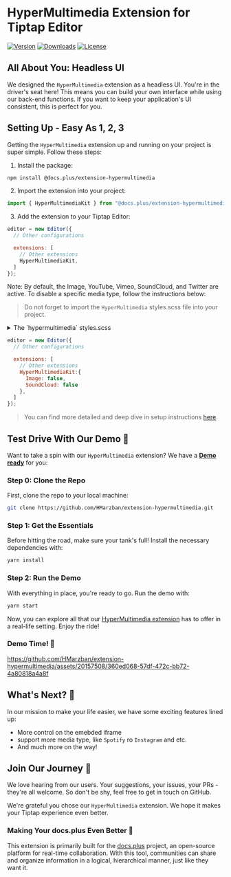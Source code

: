# HyperMultimedia Extension for Tiptap Editor

[![Version](https://img.shields.io/npm/v/@docs.plus/extension-hypermultimedia.svg?label=version)](https://www.npmjs.com/package/@docs.plus/extension-hypermultimedia)
[![Downloads](https://img.shields.io/npm/dm/@docs.plus/extension-hypermultimedia.svg)](https://npmcharts.com/compare/@docs.plus/extension-hypermultimedia)
[![License](https://img.shields.io/npm/l/@docs.plus/extension-hypermultimedia.svg)](https://www.npmjs.com/package/@docs.plus/extension-hypermultimedia)

## All About You: Headless UI

We designed the `HyperMultimedia` extension as a headless UI. You're in the driver's seat here! This means you can build your own interface while using our back-end functions. If you want to keep your application's UI consistent, this is perfect for you.

## Setting Up - Easy As 1, 2, 3

Getting the `HyperMultimedia` extension up and running on your project is super simple. Follow these steps:

1. Install the package:

```bash
npm install @docs.plus/extension-hypermultimedia
```

2. Import the extension into your project:

```js
import { HyperMultimediaKit } from "@docs.plus/extension-hypermultimedia";
```

3. Add the extension to your Tiptap Editor:

```js
editor = new Editor({
  // Other configurations

  extensions: [
    // Other extensions
    HyperMultimediaKit,
  ]
});
```

Note: By default, the Image, YouTube, Vimeo, SoundCloud, and Twitter are active. To disable a specific media type, follow the instructions below:

> Do not forget to import the `HyperMultimedia` styles.scss file into your project.

<details>
<summary>The `hypermultimedia` styles.scss</summary>

```scss
.hypermultimedia {
  iframe {
    background-color: #fafafa;
  }

  &__resize-gripper {
    position: absolute;
    margin: 0;
    display: none;

    .media-resize-clamp {
      width: 10px;
      height: 10px;
      background-color: #1a73e8;
      border: 1px solid #fff;
      display: none;

      &--rotate {
        border-radius: 50%;
        position: absolute;
        top: -28px;
        left: 50%;
        transform: translateX(-50%);
        cursor: crosshair;

        &::after {
          content: "";
          position: absolute;
          left: 50%;
          transform: translateX(-50%);
          width: 1.5px;
          height: 30px;
          background-color: #1a73e8;
        }
      }

      &--left {
        position: absolute;
        top: 50%;
        left: -5px;
        transform: translateY(-50%);
        cursor: ew-resize;
      }

      &--right {
        position: absolute;
        top: 50%;
        right: -5px;
        transform: translateY(-50%);
        cursor: ew-resize;
      }

      &--top {
        position: absolute;
        top: -5px;
        left: 50%;
        transform: translateX(-50%);
        cursor: ns-resize;
      }

      &--bottom {
        position: absolute;
        bottom: -5px;
        left: 50%;
        transform: translateX(-50%);
        cursor: ns-resize;
      }

      &--top-left {
        position: absolute;
        top: -5px;
        left: -5px;
        cursor: nwse-resize;
      }

      &--top-right {
        position: absolute;
        top: -5px;
        right: -5px;
        cursor: nesw-resize;
      }

      &--bottom-left {
        position: absolute;
        bottom: -5px;
        left: -5px;
        cursor: nesw-resize;
      }

      &--bottom-right {
        position: absolute;
        bottom: -5px;
        right: -5px;
        cursor: nwse-resize;
      }
    }

    &--active {
      border: 1.5px solid #1a73e8;
      display: block;
      .media-resize-clamp {
        display: block;
      }
    }
  }

  &__modal {
    padding: 8px 8px;
    background-color: #fff;
    border-radius: 6px;
    display: flex;
    align-items: center;
    box-shadow: 0 4px 6px -1px rgba(0, 0, 0, 0.1), 0 2px 4px -1px rgba(0, 0, 0, 0.06);
    border: 1px solid rgba(0, 0, 0, 0.1);
    flex-direction: row;
    flex-wrap: wrap;
    justify-content: flex-start;

    &__divider {
      border-left: 2px solid #e5e7eb;
      height: 5px;
      margin: 6px 10px;
    }

    select {
      @apply border-gray-300 py-2 px-2 rounded-md;
      &:hover {
        background-color: #eee;
      }
    }

    button {
      border-color: #d1d5db;
      padding: 8px;
      border-radius: 0.375rem;
      &:hover {
        background-color: #eee;
      }
    }

    &__btn--resize {
      svg {
      }
    }

    &--active {
      background-color: #1a73e8;
      fill: #fff;
      &:hover {
        svg {
          fill: black;
        }
      }
      svg {
        fill: #fff;
      }
    }
  }
}
```

</details>

```js
editor = new Editor({
  // Other configurations

  extensions: [
    // Other extensions
    HyperMultimediaKit:{
      Image: false,
      SoundCloud: false
    },
  ]
});
```

> You can find more detailed and deep dive in setup instructions [here](./packages/extension-hypermultimedia).

## Test Drive With Our Demo 🚗

Want to take a spin with our `HyperMultimedia` extension? We have a <u>**Demo ready**</u> for you:

### Step 0: Clone the Repo

First, clone the repo to your local machine:

```bash
git clone https://github.com/HMarzban/extension-hypermultimedia.git
```

### Step 1: Get the Essentials

Before hitting the road, make sure your tank's full! Install the necessary dependencies with:

```bash
yarn install
```

### Step 2: Run the Demo

With everything in place, you're ready to go. Run the demo with:

```bash
yarn start
```

Now, you can explore all that our <u>HyperMultimedia extension</u> has to offer in a real-life setting. Enjoy the ride!

### Demo Time! 🎉

<https://github.com/HMarzban/extension-hypermultimedia/assets/20157508/360ed068-57df-472c-bb72-4a80818a4a8f>

## What's Next? 🚀

In our mission to make your life easier, we have some exciting features lined up:

- More control on the emebded iframe
- support more media type, like `Spotify` ro `Instagram` and etc.
- And much more on the way!

## Join Our Journey 🤝

We love hearing from our users. Your suggestions, your issues, your PRs - they're all welcome. So don't be shy, feel free to get in touch on GitHub.

We're grateful you chose our `HyperMultimedia` extension. We hope it makes your Tiptap experience even better.

### Making Your docs.plus Even Better 💼

This extension is primarily built for the [docs.plus](http://github.com/docs-plus/docs.plus) project, an open-source platform for real-time collaboration. With this tool, communities can share and organize information in a logical, hierarchical manner, just like they want it.
